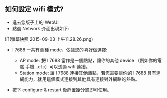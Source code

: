 ## 如何設定 wifi 模式?

* 進去您版子上的 WebUI
* 點選 Network 介面出現如下:

![](螢幕快照 2015-09-03 上午11.28.26.png)

* l 7688 一共有兩種 mode，依據您的喜好做選擇:
    * AP mode: 把 l 7688 當作是一個熱點，讓你的其他 device （例如你的電腦.手機...etc）可以透過 wifi 連接。
    * Station mode: 讓 l 7688 連接其他熱點，若您需要讓你的 l 7688 具有連網能力，就用這個模式連接到其他具有連接對外網路的熱點。
    
* 按下 configure & restart 後靜置幾分鐘即可使用。